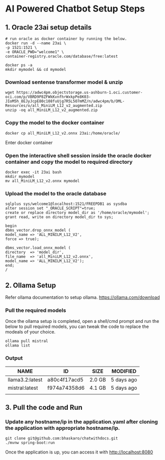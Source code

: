 

# AI Powered Chatbot Setup Steps



## 1. Oracle 23ai setup details

    # run oracle as docker container by running the below.
    docker run -d --name 23ai \  
    -p 1521:1521 \  
    -e ORACLE_PWD="welcome1" \  
    container-registry.oracle.com/database/free:latest  
      
    docker ps -a
    mkdir mymodel && cd mymodel


### Download sentense transformer model & unzip  ###

    wget https://adwc4pm.objectstorage.us-ashburn-1.oci.customer-oci.com/p/VBRD9P8ZFWkKvnfhrWxkpPe8K03-JIoM5h_8EJyJcpE80c108fuUjg7R5L5O7mMZ/n/adwc4pm/b/OML-Resources/o/all_MiniLM_L12_v2_augmented.zip
    unzip -oq all_MiniLM_L12_v2_augmented.zip  


### Copy the model to the docker container

    docker cp all_MiniLM_L12_v2.onnx 23ai:/home/oracle/ 

Enter docker container

### Open the interactive shell session inside the oracle docker container and copy the model to required directory

    docker exec -it 23ai bash  
    mkdir mymodel  
    mv all_MiniLM_L12_v2.onnx mymodel      


### Upload the model to the oracle database

    sqlplus sys/welcome1@localhost:1521/FREEPDB1 as sysdba  
    alter session set "_ORACLE_SCRIPT"=true;    
    create or replace directory model_dir as '/home/oracle/mymodel';  
    grant read, write on directory model_dir to sys;  
      
    begin  
    dbms_vector.drop_onnx_model (  
    model_name => 'ALL_MINILM_L12_V2',  
    force => true);  
      
    dbms_vector.load_onnx_model (  
    directory  => 'model_dir',  
    file_name  => 'all_MiniLM_L12_v2.onnx',  
    model_name => 'ALL_MINILM_L12_V2');  
    end;  
    /  

## 2. Ollama Setup

Refer ollama documentation to setup ollama.
https://ollama.com/download

### Pull the required models
Once the ollama setup is completed, open a shell/cmd prompt and run the below to pull required models, you can tweak the code to replace the modeals of your choice.

    ollama pull mistral
    ollama list

### Output

| **NAME**            | **ID**           | **SIZE**   | **MODIFIED**   |
|-----------------|--------------|--------|------------|
| llama3.2:latest | a80c4f17acd5 | 2.0 GB | 5 days ago |
| mistral:latest  | f974a74358d6 | 4.1 GB | 5 days ago |
|                 |              |        |            |

## 3. Pull the code and Run

### Update any hostname/ip in the application.yaml after cloning the application with appropriate hostname/ip.

    git clone git@github.com:bhaskaro/chatwithdocs.git
    ./mvnw spring-boot:run

Once the application is up, you can access it with [http://localhost:8080](http://localhost:8080/chat)
